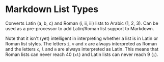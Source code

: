 # Markdown List Types

Converts Latin (a, b, c) and Roman (i, ii, iii) lists to Arabic (1, 2, 3). Can be used as a pre-processor to add Latin/Roman list support to Markdown.

Note that it isn't (yet) intelligent in interpreting whether a list is in Latin or Roman list styles. The letters `i`, `v` and `x` are always interpreted as Roman and the letters `c`, `l` and `m` are always interpreted as Latin. This means that Roman lists can never reach 40 (`xl`) and Latin lists can never reach 9 (`i`).